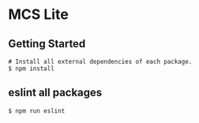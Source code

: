 # MCS Lite

## Getting Started

```
# Install all external dependencies of each package.
$ npm install
```

## eslint all packages

```
$ npm run eslint
```
